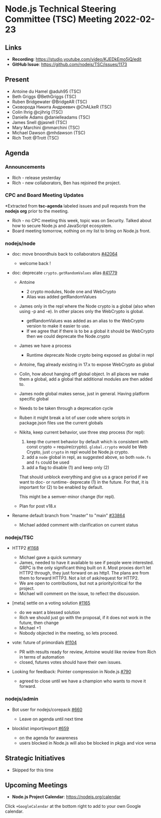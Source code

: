 # Node.js Technical Steering Committee (TSC) Meeting 2022-02-23

## Links

* **Recording**: <https://studio.youtube.com/video/KJEDkEmo5jQ/edit>
* **GitHub Issue**: <https://github.com/nodejs/TSC/issues/1173>

## Present

* Antoine du Hamel @aduh95 (TSC)
* Beth Griggs @BethGriggs (TSC)
* Ruben Bridgewater @BridgeAR (TSC)
* Сковорода Никита Андреевич @ChALkeR (TSC)
* Colin Ihrig @cjihrig (TSC)
* Danielle Adams @danielleadams (TSC)
* James Snell @jasnell (TSC)
* Mary Marchini @mmarchini (TSC)
* Michael Dawson @mhdawson (TSC)
* Rich Trott @Trott (TSC)

## Agenda

### Announcements

* Rich - release yesterday
* Rich - new collaborators, Ben has rejoined the project.

### CPC and Board Meeting Updates

*Extracted from **tsc-agenda** labeled issues and pull requests from the **nodejs org** prior to the meeting.

* Rich - no CPC meeting this week, topic was on Security. Talked about how to secure Node.js
  and JavaScript ecosystem.
* Board meeting tomorrow, nothing on my list to bring on Node.js front.

### nodejs/node

* doc: move bnoordhuis back to collaborators [#42064](https://github.com/nodejs/node/pull/42064)
  * welcome back !

* doc: deprecate `crypto.getRandomValues` alias [#41779](https://github.com/nodejs/node/pull/41779)
  * Antoine
    * 2 crypto modules, Node one and WebCrypto
    * Alias was added getRandomValues
  * James only in the repl where the Node crypto is a global (also when using -p and
     -e). In other places only the WebCrypto is global.
    * getRandomValues was added as an alias to the WebCrypto version to make it easier to
      use.
    * If we agree that if there is to be a global it should be WebCrypto then we could deprecate
      the Node.crypto
  * James we have a process
    * Runtime deprecate Node crypto being exposed as global in repl
  * Antoine, flag already existing in 17.x to expose WebCrypto as global
  * Colin, how about hanging off global object. In all places we make them a global, add
    a global that additional modules are then added to.
  * James node global makes sense, just in general. Having platform specific global
  * Needs to be taken through a deprecation cycle
  * Ruben it might break a lot of user code where scripts in package.json files use the current globals
  * Nikita, keep current behavior, use three step process (for repl):
    1. keep the current behavior by default which is consistent with const crypto = require(crypto).
   `global.crypto` would be Web Crypto, just `crypto` in repl would be Node.js crypto.
    2. add a `node` global in repl, as suggested above, so both `node.fs` and `fs` could be used
    3. add a flag to disable (1) and keep only (2)

    That should unblock everything and give us a grace period if we want to doc-
    or runtime- deprecate (1) in the future. For that, it is important for (2) to be enabled by default.

    This might be a semver-minor change (for repl).
  * Plan for post v18.x
* Rename default branch from "master" to "main" [#33864](https://github.com/nodejs/node/issues/33864)
  * Michael added comment with clarification on current status

### nodejs/TSC

* HTTP2 [#1168](https://github.com/nodejs/TSC/issues/1168)
  * Michael gave a quick summary
  * James, needed to have it available to see if people were interested. GRPC is the
    only significant thing built on it. Most proxies don’t let HTTP2 through, they just forward on as http1.
    The plans are from them to forward HTTP3. Not a lot of ask/request for HTTP2.
  * We are open to contributions, but not a priority/critical for the project.
  * Michael will comment on the issue, to reflect the discussion.
* \[meta\] settle on a voting solution [#1165](https://github.com/nodejs/TSC/issues/1165)
  * do we want a blessed solution
  * Rich we should just go with the proposal, if it does not work in the future, then change
  * Michael +1
  * Nobody objected in the meeting, so lets proceed.

* vote: future of primordials [#1104](https://github.com/nodejs/TSC/issues/1104)
  * PR with results ready for review, Antoine would like review from Rich in terms of automation
  * closed, futures votes should have their own issues.

* Looking for feedback: Pointer compression in Node.js [#790](https://github.com/nodejs/TSC/issues/790)
  * agreed to close until we have a champion who wants to move it forward.

### nodejs/admin

* Bot user for nodejs/corepack [#660](https://github.com/nodejs/admin/issues/660)
  * Leave on agenda until next time

* blocklist import/export [#659](https://github.com/nodejs/admin/issues/659)
  * on the agenda for awareness
  * users blocked in Node.js will also be blocked in pkgjs and vice versa

## Strategic Initiatives

* Skipped for this time

## Upcoming Meetings

* **Node.js Project Calendar**: <https://nodejs.org/calendar>

Click `+GoogleCalendar` at the bottom right to add to your own Google calendar.
